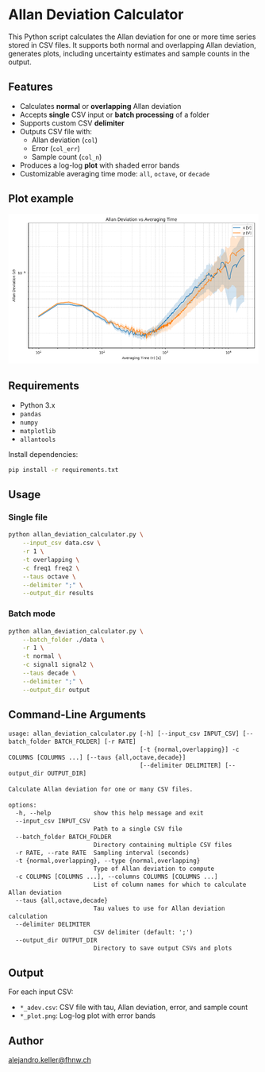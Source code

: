 # Allan Deviation Calculator

This Python script calculates the Allan deviation for one or more time series stored in CSV files. It supports both normal and overlapping Allan deviation, generates plots, including uncertainty estimates and sample counts in the output.

## Features

- Calculates **normal** or **overlapping** Allan deviation
- Accepts **single** CSV input or **batch processing** of a folder
- Supports custom CSV **delimiter**
- Outputs CSV file with:
  - Allan deviation (`col`)
  - Error (`col_err`)
  - Sample count (`col_n`)
- Produces a log-log **plot** with shaded error bands
- Customizable averaging time mode: `all`, `octave`, or `decade`

## Plot example

![Allan deviation plot of x and y components of a signal](./graph/example.png)

## Requirements

- Python 3.x
- `pandas`
- `numpy`
- `matplotlib`
- `allantools`

Install dependencies:

```bash
pip install -r requirements.txt
```

## Usage

### Single file

```bash
python allan_deviation_calculator.py \
    --input_csv data.csv \
    -r 1 \
    -t overlapping \
    -c freq1 freq2 \
    --taus octave \
    --delimiter ";" \
    --output_dir results
```

### Batch mode

```bash
python allan_deviation_calculator.py \
    --batch_folder ./data \
    -r 1 \
    -t normal \
    -c signal1 signal2 \
    --taus decade \
    --delimiter ";" \
    --output_dir output
```

## Command-Line Arguments

```
usage: allan_deviation_calculator.py [-h] [--input_csv INPUT_CSV] [--batch_folder BATCH_FOLDER] [-r RATE]
                                     [-t {normal,overlapping}] -c COLUMNS [COLUMNS ...] [--taus {all,octave,decade}]
                                     [--delimiter DELIMITER] [--output_dir OUTPUT_DIR]

Calculate Allan deviation for one or many CSV files.

options:
  -h, --help            show this help message and exit
  --input_csv INPUT_CSV
                        Path to a single CSV file
  --batch_folder BATCH_FOLDER
                        Directory containing multiple CSV files
  -r RATE, --rate RATE  Sampling interval (seconds)
  -t {normal,overlapping}, --type {normal,overlapping}
                        Type of Allan deviation to compute
  -c COLUMNS [COLUMNS ...], --columns COLUMNS [COLUMNS ...]
                        List of column names for which to calculate Allan deviation
  --taus {all,octave,decade}
                        Tau values to use for Allan deviation calculation
  --delimiter DELIMITER
                        CSV delimiter (default: ';')
  --output_dir OUTPUT_DIR
                        Directory to save output CSVs and plots
```

## Output

For each input CSV:
- `*_adev.csv`: CSV file with tau, Allan deviation, error, and sample count
- `*_plot.png`: Log-log plot with error bands

## Author

alejandro.keller@fhnw.ch
